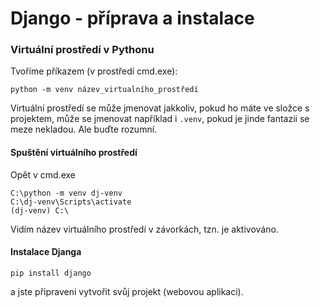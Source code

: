 # Django - příprava a instalace

### Virtuální prostředí v Pythonu

Tvoříme příkazem (v prostředí cmd.exe):

```
python -m venv název_virtualního_prostředí
```

Virtuální prostředí se může jmenovat jakkoliv, pokud ho máte ve složce s projektem, může se jmenovat například i `.venv`, pokud je jinde fantazii se meze nekladou. Ale buďte rozumní.

#### Spuštění virtuálního prostředí

Opět v cmd.exe

```
C:\python -m venv dj-venv
C:\dj-venv\Scripts\activate
(dj-venv) C:\ 
```
Vidím název virtuálního prostředí v závorkách, tzn. je aktivováno.

#### Instalace Djanga

```
pip install django
```

a jste připraveni vytvořit svůj projekt (webovou aplikaci).
